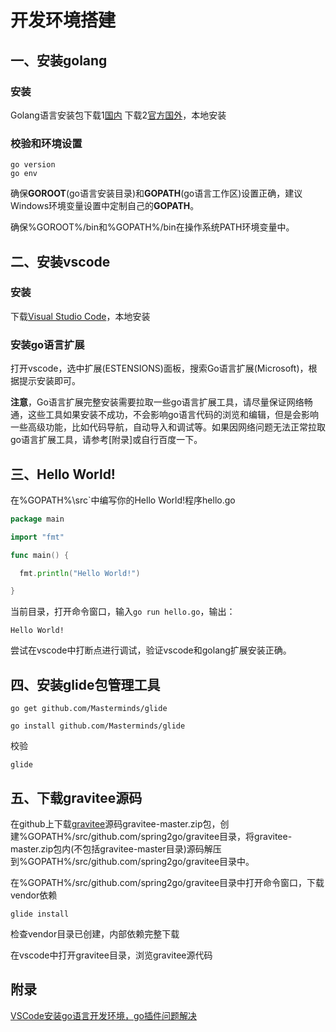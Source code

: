# 开发环境搭建

## 一、安装golang

### 安装

Golang语言安装包下载1[国内](https://www.golangtc.com/download) 下载2[官方国外](https://golang.org/dl/)，本地安装

### 校验和环境设置

```
go version
go env
```
确保**GOROOT**(go语言安装目录)和**GOPATH**(go语言工作区)设置正确，建议Windows环境变量设置中定制自己的**GOPATH**。

确保%GOROOT%/bin和%GOPATH%/bin在操作系统PATH环境变量中。

## 二、安装vscode

### 安装

下载[Visual Studio Code](https://code.visualstudio.com/)，本地安装

### 安装go语言扩展

打开vscode，选中扩展(ESTENSIONS)面板，搜索Go语言扩展(Microsoft)，根据提示安装即可。

**注意**，Go语言扩展完整安装需要拉取一些go语言扩展工具，请尽量保证网络畅通，这些工具如果安装不成功，不会影响go语言代码的浏览和编辑，但是会影响一些高级功能，比如代码导航，自动导入和调试等。如果因网络问题无法正常拉取go语言扩展工具，请参考[附录]或自行百度一下。

## 三、Hello World!

在%GOPATH%\src`中编写你的Hello World!程序hello.go

```go
package main

import "fmt"

func main() {

  fmt.println("Hello World!")

}
```

当前目录，打开命令窗口，输入`go run hello.go`，输出：

```
Hello World!
```

尝试在vscode中打断点进行调试，验证vscode和golang扩展安装正确。

## 四、安装glide包管理工具

```
go get github.com/Masterminds/glide

go install github.com/Masterminds/glide
```

校验

```
glide
```

## 五、下载gravitee源码

在github上下载[gravitee](https://github.com/spring2go/gravitee)源码gravitee-master.zip包，创建%GOPATH%/src/github.com/spring2go/gravitee目录，将gravitee-master.zip包内(不包括gravitee-master目录)源码解压到%GOPATH%/src/github.com/spring2go/gravitee目录中。


在%GOPATH%/src/github.com/spring2go/gravitee目录中打开命令窗口，下载vendor依赖

```
glide install
```

检查vendor目录已创建，内部依赖完整下载

在vscode中打开gravitee目录，浏览gravitee源代码

## 附录

[VSCode安装go语言开发环境，go插件问题解决](https://blog.csdn.net/Yo_oYgo/article/details/79065966)













